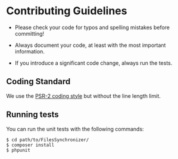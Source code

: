Contributing Guidelines
=======================

* Please check your code for typos and spelling mistakes before committing!

* Always document your code, at least with the most important information.

* If you introduce a significant code change, always run the tests.


Coding Standard
---------------

We use the [PSR-2 coding style][1] but without the line length limit.


Running tests
-------------

You can run the unit tests with the following commands:

    $ cd path/to/FilesSynchronizer/
    $ composer install
    $ phpunit


  [1]: https://github.com/php-fig/fig-standards/blob/master/accepted/PSR-2-coding-style-guide.md